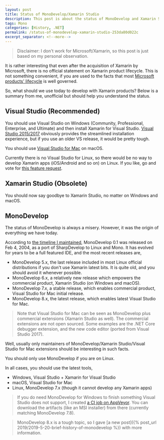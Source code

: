 ```yaml
---
layout: post
title: Status of MonoDevelop/Xamarin Studio
description: This post is about the status of MonoDevelop and Xamarin Studio.
tags: Mono
categories: [History, .NET]
permalink: /status-of-monodevelop-xamarin-studio-253da80d022c
excerpt_separator: <!--more-->
---
```


> Disclaimer: I don't work for Microsoft/Xamarin, so this post is just based on my personal observation.

It is rather interesting that even after the acquisition of Xamarin by Microsoft, there is no official statement on Xamarin product lifecycle. This is not something convenient, if you are used to the facts that most [Microsoft products' lifecycle](https://support.microsoft.com/en-ca/lifecycle/search) is well governed.

So, what should we use today to develop with Xamarin products? Below is a summary from me, unofficial but should help you understand the status.

<!--more-->

## Visual Studio (Recommended)

You should use Visual Studio on Windows (Community, Professional, Enterprise, and Ultimate) and then install Xamarin for Visual Studio. [Visual Studio 2015/2017](https://www.visualstudio.com/vs/whatsnew/) obviously provides the streamlined installation experience, but if you use an older VS release, it would be pretty tough.

You should use [Visual Studio for Mac](https://www.visualstudio.com/vs/visual-studio-mac/) on macOS.

Currently there is no Visual Studio for Linux, so there would be no way to develop Xamarin apps (iOS/Android and so on) on Linux. If you like, go and vote for [this feature request](https://visualstudio.uservoice.com/forums/121579-visual-studio-ide/suggestions/18433768-visual-studio-for-linux-os).

## Xamarin Studio (Obsolete)

You should now say goodbye to Xamarin Studio, no matter on Windows and macOS.

## MonoDevelop

The status of MonoDevelop is always a misery. However, it was the origin of everything we have today.

According to [the timeline I maintained](http://corefx.strikingly.com/), MonoDevelop 0.1 was released on Feb 4, 2004, as a port of SharpDevelop to Linux and Mono. It has evolved for years to be a full featured IDE, and the most recent releases are,

- MonoDevelop 5.x, the last release included in most Linux official distributions if you don't use Xamarin latest bits. It is quite old, and you should avoid it whenever possible.
- MonoDevelop 6.x, a relatively new release which empowers the commercial product, Xamarin Studio (on Windows and macOS).
- MonoDevelop 7.x, a stable release, which enables commercial product, Visual Studio for Mac initial release.
- MonoDevelop 8.x, the latest release, which enables latest Visual Studio for Mac.

> Note that Visual Studio for Mac can be seen as MonoDevelop plus commercial extensions (Xamarin Studio as well). The commercial extensions are not open sourced. Some examples are the .NET Core debugger extension, and the new code editor (ported from Visual Studio 2017).

Well, usually only maintainers of MonoDevelop/Xamarin Studio/Visual Studio for Mac extensions should be interesting in such facts.

You should only use MonoDevelop if you are on Linux.

In all cases, you should use the latest tools,

- Windows, Visual Studio + Xamarin for Visual Studio
- macOS, Visual Studio for Mac
- Linux, MonoDevelop 7.x (though it cannot develop any Xamarin apps)

> If you do need MonoDevelop for Windows to finish something Visual Studio does not support, I created [a CI job on AppVeyor](https://github.com/lextm/monodevelop-windows). You can download the artifacts (like an MSI installer) from there (currently matching MonoDevelop 7.8).

> MonoDevelop 8.x is a tough topic, so I gave [a new post]({% post_url 2019/2019-5-20-brief-history-of-monodevelop %}) with more information.
